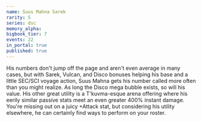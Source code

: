 ```yaml
---
name: Suus Mahna Sarek
rarity: 5
series: dsc
memory_alpha:
bigbook_tier: 7
events: 22
in_portal: true
published: true
---
```


His numbers don't jump off the page and aren't even average in many cases, but with Sarek, Vulcan, and Disco bonuses helping his base and a little SEC/SCI voyage action, Suus Mahna gets his number called more often than you might realize. As long the Disco mega bubble exists, so will his value. His other great utility is a T'kuvma-esque arena offering where his eerily similar passive stats meet an even greater 400% instant damage. You're missing out on a juicy +Attack stat, but considering his utility elsewhere, he can certainly find ways to perform on your roster.
